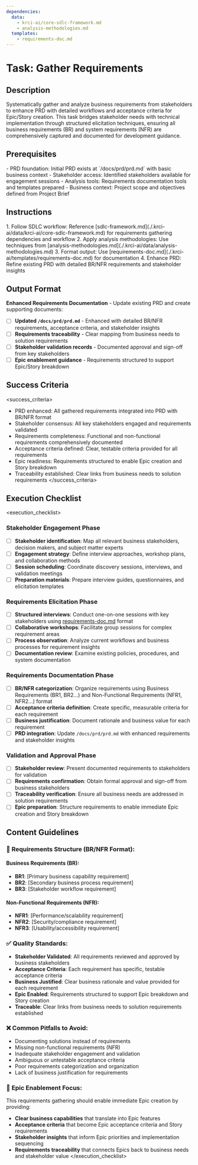 ```yaml
---
dependencies:
  data:
    - krci-ai/core-sdlc-framework.md
    - analysis-methodologies.md
  templates:
    - requirements-doc.md
---
```

# Task: Gather Requirements

## Description

Systematically gather and analyze business requirements from stakeholders to enhance PRD with detailed workflows and acceptance criteria for Epic/Story creation. This task bridges stakeholder needs with technical implementation through structured elicitation techniques, ensuring all business requirements (BR) and system requirements (NFR) are comprehensively captured and documented for development guidance.

## Prerequisites

<prerequisites>
- PRD foundation: Initial PRD exists at `/docs/prd/prd.md` with basic business context
- Stakeholder access: Identified stakeholders available for engagement sessions
- Analysis tools: Requirements documentation tools and templates prepared
- Business context: Project scope and objectives defined from Project Brief
</prerequisites>

## Instructions

<instructions>
1. Follow SDLC workflow: Reference [sdlc-framework.md](./.krci-ai/data/krci-ai/core-sdlc-framework.md) for requirements gathering dependencies and workflow
2. Apply analysis methodologies: Use techniques from [analysis-methodologies.md](./.krci-ai/data/analysis-methodologies.md)
3. Format output: Use [requirements-doc.md](./.krci-ai/templates/requirements-doc.md) for documentation
4. Enhance PRD: Refine existing PRD with detailed BR/NFR requirements and stakeholder insights
</instructions>

## Output Format

**Enhanced Requirements Documentation** - Update existing PRD and create supporting documents:

- [ ] **Updated `/docs/prd/prd.md`** - Enhanced with detailed BR/NFR requirements, acceptance criteria, and stakeholder insights
- [ ] **Requirements traceability** - Clear mapping from business needs to solution requirements
- [ ] **Stakeholder validation records** - Documented approval and sign-off from key stakeholders
- [ ] **Epic enablement guidance** - Requirements structured to support Epic/Story breakdown

## Success Criteria

<success_criteria>
- PRD enhanced: All gathered requirements integrated into PRD with BR/NFR format
- Stakeholder consensus: All key stakeholders engaged and requirements validated
- Requirements completeness: Functional and non-functional requirements comprehensively documented
- Acceptance criteria defined: Clear, testable criteria provided for all requirements
- Epic readiness: Requirements structured to enable Epic creation and Story breakdown
- Traceability established: Clear links from business needs to solution requirements
</success_criteria>

## Execution Checklist

<execution_checklist>

### Stakeholder Engagement Phase

- [ ] **Stakeholder identification**: Map all relevant business stakeholders, decision makers, and subject matter experts
- [ ] **Engagement strategy**: Define interview approaches, workshop plans, and collaboration methods
- [ ] **Session scheduling**: Coordinate discovery sessions, interviews, and validation meetings
- [ ] **Preparation materials**: Prepare interview guides, questionnaires, and elicitation templates

### Requirements Elicitation Phase

- [ ] **Structured interviews**: Conduct one-on-one sessions with key stakeholders using [requirements-doc.md](./.krci-ai/templates/requirements-doc.md) format
- [ ] **Collaborative workshops**: Facilitate group sessions for complex requirement areas
- [ ] **Process observation**: Analyze current workflows and business processes for requirement insights
- [ ] **Documentation review**: Examine existing policies, procedures, and system documentation

### Requirements Documentation Phase

- [ ] **BR/NFR categorization**: Organize requirements using Business Requirements (BR1, BR2...) and Non-Functional Requirements (NFR1, NFR2...) format
- [ ] **Acceptance criteria definition**: Create specific, measurable criteria for each requirement
- [ ] **Business justification**: Document rationale and business value for each requirement
- [ ] **PRD integration**: Update `/docs/prd/prd.md` with enhanced requirements and stakeholder insights

### Validation and Approval Phase

- [ ] **Stakeholder review**: Present documented requirements to stakeholders for validation
- [ ] **Requirements confirmation**: Obtain formal approval and sign-off from business stakeholders
- [ ] **Traceability verification**: Ensure all business needs are addressed in solution requirements
- [ ] **Epic preparation**: Structure requirements to enable immediate Epic creation and Story breakdown

## Content Guidelines

### 🎯 **Requirements Structure (BR/NFR Format):**

#### **Business Requirements (BR):**

- **BR1**: [Primary business capability requirement]
- **BR2**: [Secondary business process requirement]
- **BR3**: [Stakeholder workflow requirement]

#### **Non-Functional Requirements (NFR):**

- **NFR1**: [Performance/scalability requirement]
- **NFR2**: [Security/compliance requirement]
- **NFR3**: [Usability/accessibility requirement]

### ✅ **Quality Standards:**

- **Stakeholder Validated**: All requirements reviewed and approved by business stakeholders
- **Acceptance Criteria**: Each requirement has specific, testable acceptance criteria
- **Business Justified**: Clear business rationale and value provided for each requirement
- **Epic Enabled**: Requirements structured to support Epic breakdown and Story creation
- **Traceable**: Clear links from business needs to solution requirements established

### ❌ **Common Pitfalls to Avoid:**

- Documenting solutions instead of requirements
- Missing non-functional requirements (NFR)
- Inadequate stakeholder engagement and validation
- Ambiguous or untestable acceptance criteria
- Poor requirements categorization and organization
- Lack of business justification for requirements

### 🎯 **Epic Enablement Focus:**

This requirements gathering should enable immediate Epic creation by providing:

- **Clear business capabilities** that translate into Epic features
- **Acceptance criteria** that become Epic acceptance criteria and Story requirements
- **Stakeholder insights** that inform Epic priorities and implementation sequencing
- **Requirements traceability** that connects Epics back to business needs and stakeholder value
</execution_checklist>
